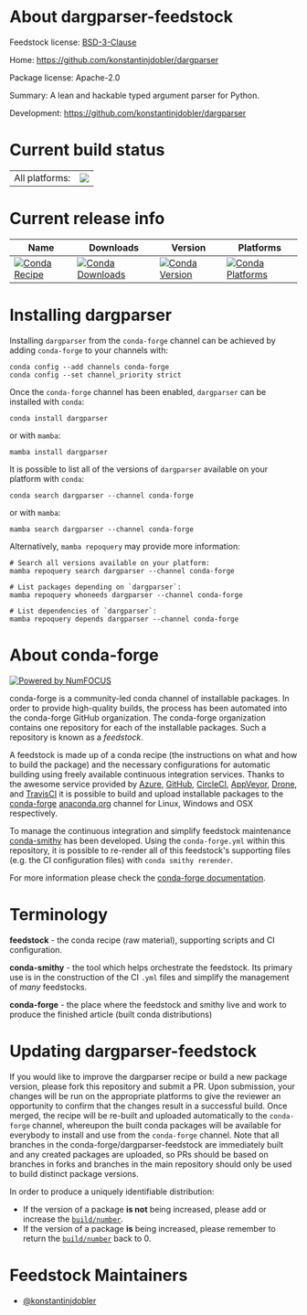 About dargparser-feedstock
==========================

Feedstock license: [BSD-3-Clause](https://github.com/conda-forge/dargparser-feedstock/blob/main/LICENSE.txt)

Home: https://github.com/konstantinjdobler/dargparser

Package license: Apache-2.0

Summary: A lean and hackable typed argument parser for Python.

Development: https://github.com/konstantinjdobler/dargparser

Current build status
====================


<table><tr><td>All platforms:</td>
    <td>
      <a href="https://dev.azure.com/conda-forge/feedstock-builds/_build/latest?definitionId=18641&branchName=main">
        <img src="https://dev.azure.com/conda-forge/feedstock-builds/_apis/build/status/dargparser-feedstock?branchName=main">
      </a>
    </td>
  </tr>
</table>

Current release info
====================

| Name | Downloads | Version | Platforms |
| --- | --- | --- | --- |
| [![Conda Recipe](https://img.shields.io/badge/recipe-dargparser-green.svg)](https://anaconda.org/conda-forge/dargparser) | [![Conda Downloads](https://img.shields.io/conda/dn/conda-forge/dargparser.svg)](https://anaconda.org/conda-forge/dargparser) | [![Conda Version](https://img.shields.io/conda/vn/conda-forge/dargparser.svg)](https://anaconda.org/conda-forge/dargparser) | [![Conda Platforms](https://img.shields.io/conda/pn/conda-forge/dargparser.svg)](https://anaconda.org/conda-forge/dargparser) |

Installing dargparser
=====================

Installing `dargparser` from the `conda-forge` channel can be achieved by adding `conda-forge` to your channels with:

```
conda config --add channels conda-forge
conda config --set channel_priority strict
```

Once the `conda-forge` channel has been enabled, `dargparser` can be installed with `conda`:

```
conda install dargparser
```

or with `mamba`:

```
mamba install dargparser
```

It is possible to list all of the versions of `dargparser` available on your platform with `conda`:

```
conda search dargparser --channel conda-forge
```

or with `mamba`:

```
mamba search dargparser --channel conda-forge
```

Alternatively, `mamba repoquery` may provide more information:

```
# Search all versions available on your platform:
mamba repoquery search dargparser --channel conda-forge

# List packages depending on `dargparser`:
mamba repoquery whoneeds dargparser --channel conda-forge

# List dependencies of `dargparser`:
mamba repoquery depends dargparser --channel conda-forge
```


About conda-forge
=================

[![Powered by
NumFOCUS](https://img.shields.io/badge/powered%20by-NumFOCUS-orange.svg?style=flat&colorA=E1523D&colorB=007D8A)](https://numfocus.org)

conda-forge is a community-led conda channel of installable packages.
In order to provide high-quality builds, the process has been automated into the
conda-forge GitHub organization. The conda-forge organization contains one repository
for each of the installable packages. Such a repository is known as a *feedstock*.

A feedstock is made up of a conda recipe (the instructions on what and how to build
the package) and the necessary configurations for automatic building using freely
available continuous integration services. Thanks to the awesome service provided by
[Azure](https://azure.microsoft.com/en-us/services/devops/), [GitHub](https://github.com/),
[CircleCI](https://circleci.com/), [AppVeyor](https://www.appveyor.com/),
[Drone](https://cloud.drone.io/welcome), and [TravisCI](https://travis-ci.com/)
it is possible to build and upload installable packages to the
[conda-forge](https://anaconda.org/conda-forge) [anaconda.org](https://anaconda.org/)
channel for Linux, Windows and OSX respectively.

To manage the continuous integration and simplify feedstock maintenance
[conda-smithy](https://github.com/conda-forge/conda-smithy) has been developed.
Using the ``conda-forge.yml`` within this repository, it is possible to re-render all of
this feedstock's supporting files (e.g. the CI configuration files) with ``conda smithy rerender``.

For more information please check the [conda-forge documentation](https://conda-forge.org/docs/).

Terminology
===========

**feedstock** - the conda recipe (raw material), supporting scripts and CI configuration.

**conda-smithy** - the tool which helps orchestrate the feedstock.
                   Its primary use is in the construction of the CI ``.yml`` files
                   and simplify the management of *many* feedstocks.

**conda-forge** - the place where the feedstock and smithy live and work to
                  produce the finished article (built conda distributions)


Updating dargparser-feedstock
=============================

If you would like to improve the dargparser recipe or build a new
package version, please fork this repository and submit a PR. Upon submission,
your changes will be run on the appropriate platforms to give the reviewer an
opportunity to confirm that the changes result in a successful build. Once
merged, the recipe will be re-built and uploaded automatically to the
`conda-forge` channel, whereupon the built conda packages will be available for
everybody to install and use from the `conda-forge` channel.
Note that all branches in the conda-forge/dargparser-feedstock are
immediately built and any created packages are uploaded, so PRs should be based
on branches in forks and branches in the main repository should only be used to
build distinct package versions.

In order to produce a uniquely identifiable distribution:
 * If the version of a package **is not** being increased, please add or increase
   the [``build/number``](https://docs.conda.io/projects/conda-build/en/latest/resources/define-metadata.html#build-number-and-string).
 * If the version of a package **is** being increased, please remember to return
   the [``build/number``](https://docs.conda.io/projects/conda-build/en/latest/resources/define-metadata.html#build-number-and-string)
   back to 0.

Feedstock Maintainers
=====================

* [@konstantinjdobler](https://github.com/konstantinjdobler/)

